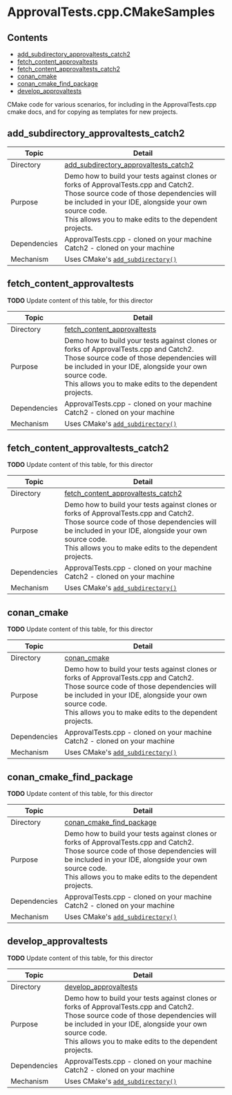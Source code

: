 <!--
GENERATED FILE - DO NOT EDIT
This file was generated by [MarkdownSnippets](https://github.com/SimonCropp/MarkdownSnippets).
Source File: /mdsource/README.source.md
To change this file edit the source file and then execute ./run_markdown_templates.sh.
-->

# ApprovalTests.cpp.CMakeSamples

<!-- toc -->
## Contents

  * [add_subdirectory_approvaltests_catch2](#add_subdirectory_approvaltests_catch2)
  * [fetch_content_approvaltests](#fetch_content_approvaltests)
  * [fetch_content_approvaltests_catch2](#fetch_content_approvaltests_catch2)
  * [conan_cmake](#conan_cmake)
  * [conan_cmake_find_package](#conan_cmake_find_package)
  * [develop_approvaltests](#develop_approvaltests)<!-- endtoc -->

CMake code for various scenarios, for including in the ApprovalTests.cpp cmake docs, and for copying as templates for new projects.  

## add_subdirectory_approvaltests_catch2

 <!-- include: add_subdirectory_approvaltests_catch2. path: /add_subdirectory_approvaltests_catch2/mdsource/add_subdirectory_approvaltests_catch2.include.md -->
| Topic        | Detail                                                       |
| ------------ | ------------------------------------------------------------ |
| Directory    | [add_subdirectory_approvaltests_catch2](/add_subdirectory_approvaltests_catch2/)                        |
| Purpose      | Demo how to build your tests against clones or forks of ApprovalTests.cpp and Catch2.<br />Those source code of those dependencies will be included in your IDE, alongside your own source code.<br />This allows you to make edits to the dependent projects. |
| Dependencies | ApprovalTests.cpp - cloned on your machine<br />Catch2 - cloned on your machine |
| Mechanism    | Uses CMake's [`add_subdirectory()`](https://cmake.org/cmake/help/latest/command/add_subdirectory.html) |
 <!-- end include: add_subdirectory_approvaltests_catch2. path: /add_subdirectory_approvaltests_catch2/mdsource/add_subdirectory_approvaltests_catch2.include.md -->

## fetch_content_approvaltests

 <!-- include: fetch_content_approvaltests. path: /fetch_content_approvaltests/mdsource/fetch_content_approvaltests.include.md -->
**TODO** Update content of this table, for this director

| Topic        | Detail                                                       |
| ------------ | ------------------------------------------------------------ |
| Directory    | [fetch_content_approvaltests](/fetch_content_approvaltests/)                        |
| Purpose      | Demo how to build your tests against clones or forks of ApprovalTests.cpp and Catch2.<br />Those source code of those dependencies will be included in your IDE, alongside your own source code.<br />This allows you to make edits to the dependent projects. |
| Dependencies | ApprovalTests.cpp - cloned on your machine<br />Catch2 - cloned on your machine |
| Mechanism    | Uses CMake's [`add_subdirectory()`](https://cmake.org/cmake/help/latest/command/add_subdirectory.html) |
 <!-- end include: fetch_content_approvaltests. path: /fetch_content_approvaltests/mdsource/fetch_content_approvaltests.include.md -->

## fetch_content_approvaltests_catch2

 <!-- include: fetch_content_approvaltests_catch2. path: /fetch_content_approvaltests_catch2/mdsource/fetch_content_approvaltests_catch2.include.md -->
**TODO** Update content of this table, for this director

| Topic        | Detail                                                       |
| ------------ | ------------------------------------------------------------ |
| Directory    | [fetch_content_approvaltests_catch2](/fetch_content_approvaltests_catch2/)                        |
| Purpose      | Demo how to build your tests against clones or forks of ApprovalTests.cpp and Catch2.<br />Those source code of those dependencies will be included in your IDE, alongside your own source code.<br />This allows you to make edits to the dependent projects. |
| Dependencies | ApprovalTests.cpp - cloned on your machine<br />Catch2 - cloned on your machine |
| Mechanism    | Uses CMake's [`add_subdirectory()`](https://cmake.org/cmake/help/latest/command/add_subdirectory.html) |
 <!-- end include: fetch_content_approvaltests_catch2. path: /fetch_content_approvaltests_catch2/mdsource/fetch_content_approvaltests_catch2.include.md -->

## conan_cmake

 <!-- include: conan_cmake. path: /conan_cmake/mdsource/conan_cmake.include.md -->
**TODO** Update content of this table, for this director

| Topic        | Detail                                                       |
| ------------ | ------------------------------------------------------------ |
| Directory    | [conan_cmake](/conan_cmake/)                        |
| Purpose      | Demo how to build your tests against clones or forks of ApprovalTests.cpp and Catch2.<br />Those source code of those dependencies will be included in your IDE, alongside your own source code.<br />This allows you to make edits to the dependent projects. |
| Dependencies | ApprovalTests.cpp - cloned on your machine<br />Catch2 - cloned on your machine |
| Mechanism    | Uses CMake's [`add_subdirectory()`](https://cmake.org/cmake/help/latest/command/add_subdirectory.html) |
 <!-- end include: conan_cmake. path: /conan_cmake/mdsource/conan_cmake.include.md -->

## conan_cmake_find_package

 <!-- include: conan_cmake_find_package. path: /conan_cmake_find_package/mdsource/conan_cmake_find_package.include.md -->
**TODO** Update content of this table, for this director

| Topic        | Detail                                                       |
| ------------ | ------------------------------------------------------------ |
| Directory    | [conan_cmake_find_package](/conan_cmake_find_package/)                        |
| Purpose      | Demo how to build your tests against clones or forks of ApprovalTests.cpp and Catch2.<br />Those source code of those dependencies will be included in your IDE, alongside your own source code.<br />This allows you to make edits to the dependent projects. |
| Dependencies | ApprovalTests.cpp - cloned on your machine<br />Catch2 - cloned on your machine |
| Mechanism    | Uses CMake's [`add_subdirectory()`](https://cmake.org/cmake/help/latest/command/add_subdirectory.html) |
 <!-- end include: conan_cmake_find_package. path: /conan_cmake_find_package/mdsource/conan_cmake_find_package.include.md -->

## develop_approvaltests

 <!-- include: develop_approvaltests. path: /develop_approvaltests/mdsource/develop_approvaltests.include.md -->
**TODO** Update content of this table, for this director

| Topic        | Detail                                                       |
| ------------ | ------------------------------------------------------------ |
| Directory    | [develop_approvaltests](/develop_approvaltests/)                        |
| Purpose      | Demo how to build your tests against clones or forks of ApprovalTests.cpp and Catch2.<br />Those source code of those dependencies will be included in your IDE, alongside your own source code.<br />This allows you to make edits to the dependent projects. |
| Dependencies | ApprovalTests.cpp - cloned on your machine<br />Catch2 - cloned on your machine |
| Mechanism    | Uses CMake's [`add_subdirectory()`](https://cmake.org/cmake/help/latest/command/add_subdirectory.html) |
 <!-- end include: develop_approvaltests. path: /develop_approvaltests/mdsource/develop_approvaltests.include.md -->

